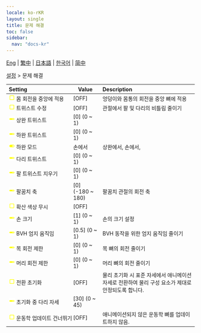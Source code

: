 ```yaml
---
locale: ko-rKR
layout: single
title: 문제 해결
toc: false
sidebar:
  nav: "docs-kr"
---
```

[Eng](/dancexr/menu/2025.4/actor/troubleshooting) | [繁中](/tw/dancexr/menu/2025.4/actor/troubleshooting) | [日本語](/jp/dancexr/menu/2025.4/actor/troubleshooting) | [한국어](/kr/dancexr/menu/2025.4/actor/troubleshooting) | [简中](/zh/dancexr/menu/2025.4/actor/troubleshooting)

[설정](../menu#설정) > 문제 해결



| Setting | Value | Description |
| :--- | --- | :--- |
|<nobr>![check_off icon](/images/icon/ic_check_off.png) 몸 회전을 중앙에 적용</nobr>| [OFF] | 엉덩이와 몸통의 회전을 중앙 뼈에 적용
|<nobr>![check_off icon](/images/icon/ic_check_off.png) 트위스트 수정</nobr>| [OFF] | 관절에서 팔 및 다리의 비틀림 줄이기
|<nobr>![slider icon](/images/icon/ic_slider.png) 상완 트위스트</nobr>| [0] (0 ~ 1) | 
|<nobr>![slider icon](/images/icon/ic_slider.png) 하완 트위스트</nobr>| [0] (0 ~ 1) | 
|<nobr>![toggle_on icon](/images/icon/ic_toggle_on.png) 하완 모드</nobr>| 손에서 | 상완에서, 손에서, 
|<nobr>![slider icon](/images/icon/ic_slider.png) 다리 트위스트</nobr>| [0] (0 ~ 1) | 
|<nobr>![slider icon](/images/icon/ic_slider.png) 팔 트위스트 지우기</nobr>| [0] (0 ~ 1) | 
|<nobr>![slider icon](/images/icon/ic_slider.png) 팔꿈치 축</nobr>| [0] (-180 ~ 180) | 팔꿈치 관절의 회전 축
|<nobr>![check_off icon](/images/icon/ic_check_off.png) 확산 색상 무시</nobr>| [OFF] | 
|<nobr>![slider icon](/images/icon/ic_slider.png) 손 크기</nobr>| [1] (0 ~ 1) | 손의 크기 설정
|<nobr>![slider icon](/images/icon/ic_slider.png) BVH 엄지 움직임</nobr>| [0.5] (0 ~ 1) | BVH 동작을 위한 엄지 움직임 줄이기
|<nobr>![slider icon](/images/icon/ic_slider.png) 목 회전 제한</nobr>| [0] (0 ~ 1) | 목 뼈의 회전 줄이기
|<nobr>![slider icon](/images/icon/ic_slider.png) 머리 회전 제한</nobr>| [0] (0 ~ 1) | 머리 뼈의 회전 줄이기
|<nobr>![check_off icon](/images/icon/ic_check_off.png) 전환 초기화</nobr>| [OFF] | 물리 초기화 시 표준 자세에서 애니메이션 자세로 전환하여 물리 구성 요소가 제대로 안정되도록 합니다.
|<nobr>![slider icon](/images/icon/ic_slider.png) 초기화 중 다리 자세</nobr>| [30] (0 ~ 45) | 
|<nobr>![check_off icon](/images/icon/ic_check_off.png) 운동학 업데이트 건너뛰기</nobr>| [OFF] | 애니메이션되지 않은 운동학 뼈를 업데이트하지 않음.

